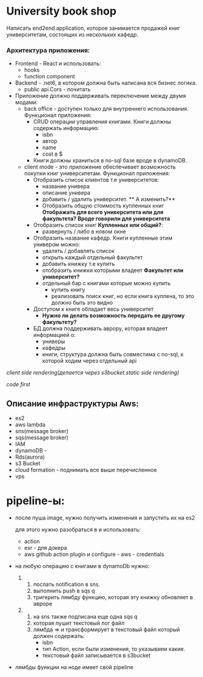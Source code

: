 # University book shop

Написать end2end application, которое занимается продажей книг университетам, состоящих из нескольких кафедр.

### Архитектура приложения:
- Frontend - React и использовать: 
    - hooks
    - function component
- Backend - .net6, в котором должна быть написана вся бизнес логика. 
   - public api.Cors - почитать
- Приложение должно поддерживать переключение между двумя модами: 
  - back office - доступен только для внутреннего использования. Функционал приложения:
    - CRUD операции управления книгами. Книги должны содержать информацию:
        - isbn
        - автор
        - name
        - cost в $ 
    - Книги должны храниться в no-sql базе вроде в dynamoDB.
  - client mode - это приложение обеспечивает возможность покупки книг университетам. Функционал приложения:
    - Отобразить список клиентов т.е университетов:
      - название универа
      - описание универа
      - добавить / удалить университет. ** А изменить?**
      - Отобразить общую стоимость купленных книг **Отображать для всего университета или для факультета? Вроде говорили для университета**
    - Отобразить список книг **Купленных или общий?**:
        - развернуть / либо в новом окне
    - Отобразить название кафедр. Книги купленные этим универом можно:
        - удалять / добавлять список 
        - открыть каждый отдельный факультет
        - добавить книжку т.е купить
        - отобразить книжки которыми владеет **Факультет или университет?**
        - отдельный бар с книгами которые можно купить 
            - купить книгу 
            - реализовать поиск книг, но если книга куплена, то это должно быть это видно
    - Доступом к книге обладает весь университет
        - **Нужно ли делать возможность передать ее другому факультету?**
    - БД должна поддерживать аврору, которая владеет информацией о:
        - универы 
        - кафедры
        - книги, структура должна быть совместима с no-sql, к которой ходим через отдельный api

*client side rendering(делается через s3bucket.static side rendering)*

*code first*
## Описание инфраструктуры Aws:
 - es2
 - aws lambda
 - sns(message broker)
 - sqs(message broker)
 - IAM
 - dynamoDB -
 - Rds(aurora)
 - s3 Bucket
 - cloud formation - поднимать все выше перечисленное
 - vps
# pipeline-ы:  
- после пуша image, нужно получить изменения и запустить их на es2

    для этого нужно разобраться в и использовать:
    - action
    - esr - для докера 
    - aws github action plugin и configure - aws - credentials

- на любую операцию с книгами в dynamoDb нужно:
    1. 1. послать notification в sns. 
       2. выполнить push в sqs q 
       3. тригерить лямбду функцию, которая эту книжку обновляет в авроре
    2. 1. на sns также подписана еще одна sqs q 
       2. которая пушит текстовый лог файл 
       3. лямбда => и трансформирует в текстовый файл который должен содержать:
            - isbn 
            - тип Action, если были изменения, то указываем какие.
            - текстовый файл записывается в s3bucket
- лямбды функции на ноде имеет свой pipeline